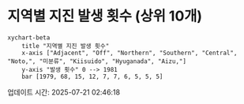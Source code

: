 # 지역별 지진 발생 횟수 (상위 10개)

```mermaid
xychart-beta
    title "지역별 지진 발생 횟수"
    x-axis ["Adjacent", "Off", "Northern", "Southern", "Central", "Noto,", "미분류", "Kiisuido", "Hyuganada", "Aizu,"]
    y-axis "발생 횟수" 0 --> 1981
    bar [1979, 68, 15, 12, 7, 7, 6, 5, 5, 5]
```

업데이트 시간: 2025-07-21 02:46:18

